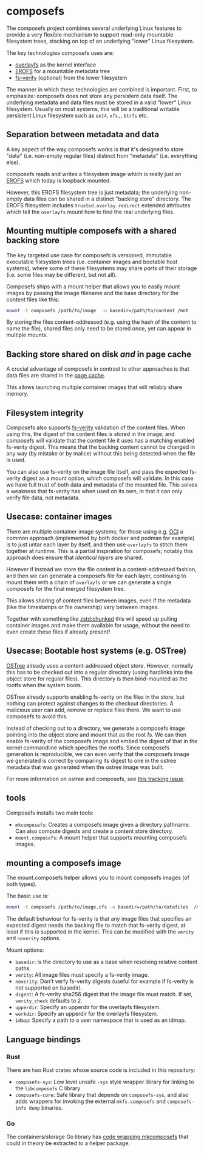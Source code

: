 # composefs

The composefs project combines several underlying Linux features
to provide a very flexible mechanism to support read-only
mountable filesystem trees, stacking on top of an underlying
"lower" Linux filesystem.

The key technologies composefs uses are:

- [overlayfs](https://www.kernel.org/doc/Documentation/filesystems/overlayfs.txt) as the kernel interface
- [EROFS](https://erofs.docs.kernel.org) for a mountable metadata tree
- [fs-verity](https://www.kernel.org/doc/html/next/filesystems/fsverity.html) (optional) from the lower filesystem

The manner in which these technologies are combined is important.
First, to emphasize: composefs does not store any persistent data itself.
The underlying metadata and data files must be stored in a valid
"lower" Linux filesystem.  Usually on most systems, this will be a
traditional writable persistent Linux filesystem such as `ext4`, `xfs,`, `btrfs` etc.

## Separation between metadata and data

A key aspect of the way composefs works is that it's designed to
store "data" (i.e. non-empty regular files) distinct from "metadata"
(i.e. everything else).

composefs reads and writes a filesystem image which is really
just an [EROFS](https://erofs.docs.kernel.org)
which today is loopback mounted.

However, this EROFS filesystem tree is just metadata; the underlying
non-empty data files can be shared in a distinct "backing store"
directory.  The EROFS filesystem includes `trusted.overlay.redirect`
extended attributes which tell the `overlayfs` mount
how to find the real underlying files.

## Mounting multiple composefs with a shared backing store

The key targeted use case for composefs is versioned, immutable executable
filesystem trees (i.e. container images and bootable host systems), where
some of these filesystems may share *parts* of their storage (i.e. some
files may be different, but not all).

Composefs ships with a mount helper that allows you to easily mount
images by passing the image filename and the base directory for
the content files like this:

```bash
mount -t composefs /path/to/image  -o basedir=/path/to/content /mnt
```

By storing the files content-addressed (e.g. using the hash of the content to name
the file), shared files only need to be stored once, yet can appear in
multiple mounts.

## Backing store shared on disk *and* in page cache

A crucial advantage of composefs in contrast to other approaches
is that data files are shared in the [page cache](https://static.lwn.net/kerneldoc/admin-guide/mm/concepts.html#page-cache).

This allows launching multiple container images that will
reliably share memory.

## Filesystem integrity

Composefs also supports [fs-verity](https://www.kernel.org/doc/html/latest/filesystems/fsverity.html)
validation of the content files.  When using this, the digest of the
content files is stored in the image, and composefs will validate that
the content file it uses has a matching enabled fs-verity digest. This
means that the backing content cannot be changed in any way (by
mistake or by malice) without this being detected when the file is
used.

You can also use fs-verity on the image file itself, and pass the
expected fs-verity digest as a mount option, which composefs will
validate. In this case we have full trust of both data and metadata of
the mounted file. This solves a weakness that fs-verity has when used
on its own, in that it can only verify file data, not
metadata.

## Usecase: container images

There are multiple container image systems; for those using e.g.
[OCI](https://github.com/opencontainers/image-spec/blob/main/spec.md)
a common approach (implemented by both docker and podman for example)
is to just untar each layer by itself, and then use `overlayfs`
to stitch them together at runtime.  This is a partial inspiration
for composefs; notably this approach does ensure that *identical
layers* are shared.

However if instead we store the file content in a content-addressed
fashion, and then we can generate a composefs file for each layer,
continuing to mount them with a chain of `overlayfs` *or* we
can generate a single composefs for the final merged filesystem tree.

This allows sharing of content files between images, even if the
metadata (like the timestamps or file ownership) vary between images.

Together with something like
[zstd:chunked](https://github.com/containers/storage/pull/775) this
will speed up pulling container images and make them available for
usage, without the need to even create these files if already present!

## Usecase: Bootable host systems (e.g. OSTree)

[OSTree](https://github.com/ostreedev/ostree) already uses a content-addressed
object store. However, normally this has to be checked out into a regular directory (using hardlinks
into the object store for regular files). This directory is then
bind-mounted as the rootfs when the system boots.

OSTree already supports enabling fs-verity on the files in the store,
but nothing can protect against changes to the checkout directories. A
malicious user can add, remove or replace files there. We want to use
composefs to avoid this.

Instead of checking out to a directory, we generate a composefs image
pointing into the object store and mount that as the root fs. We can
then enable fs-verity of the composefs image and embed the digest of
that in the kernel commandline which specifies the rootfs. Since
composefs generation is reproducible, we can even verify that the
composefs image we generated is correct by comparing its digest to one
in the ostree metadata that was generated when the ostree image was built.

For more information on ostree and composefs, see [this tracking issue](https://github.com/ostreedev/ostree/issues/2867).

## tools

Composefs installs two main tools:

- `mkcomposefs`: Creates a composefs image given a directory pathname. Can also compute digests and create a content store directory.
- `mount.composefs`: A mount helper that supports mounting composefs images.

## mounting a composefs image

The mount.composefs helper allows you to mount composefs images (of both types).

The basic use is:

```bash
mount -t composefs /path/to/image.cfs -o basedir=/path/to/datafiles  /mnt
```

The default behaviour for fs-verity is that any image files that
specifies an expected digest needs the backing file to match that
fs-verity digest, at least if this is supported in the kernel. This
can be modified with the `verity` and `noverity` options.

Mount options:

- `basedir`: is the directory to use as a base when resolving relative content paths.
- `verity`: All image files must specify a fs-verity image.
- `noverity`: Don't verfy fs-verity digests (useful for example if fs-verity is not supported on basedir).
- `digest`: A fs-verity sha256 digest that the image file must match. If set, `verity_check` defaults to 2.
- `upperdir`: Specify an upperdir for the overlayfs filesystem.
- `workdir`: Specify an upperdir for the overlayfs filesystem.
- `idmap`: Specify a path to a user namespace that is used as an idmap.

## Language bindings

### Rust

There are two Rust crates whose source code is included in this repository:

- `composefs-sys`: Low level unsafe `-sys` style wrapper library for linking to the `libcomposefs` C library
- `composefs-core`: Safe library that depends on `composefs-sys`, and also adds wrappers for invoking the external `mkfs.composefs` and `composefs-info dump` binaries.

### Go

The containers/storage Go library has [code wrapping mkcomposefs](https://github.com/containers/storage/blob/5fe400b7aedc7385e07a938d393d50600ca06299/drivers/overlay/composefs.go#L41)
that could in theory be extracted to a helper package.
